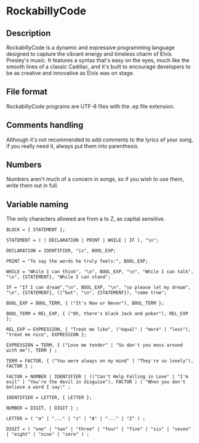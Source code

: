 # RockabillyCode

## Description

RockabillyCode is a dynamic and expressive programming language designed to capture the vibrant energy and timeless charm of Elvis Presley's music. It features a syntax that's easy on the eyes, much like the smooth lines of a classic Cadillac, and it's built to encourage developers to be as creative and innovative as Elvis was on stage.

## File format

RockabillyCode programs are UTF-8 files with the .ep file extension.

## Comments handling

Although it's not recommended to add comments to the lyrics of your song, if you really need it, always put them into parenthesis.

## Numbers

Numbers aren't much of a concern in songs, so if you wish to use them, write them out in full.

## Variable naming

The only characters allowed are from a to Z, as capital sensitive.

```EBNF
BLOCK = { STATEMENT };

STATEMENT = ( | DECLARATION | PRINT | WHILE | IF ), "\n";

DECLARATION = IDENTIFIER, "is", BOOL_EXP;

PRINT = "To say the words he truly feels:", BOOL_EXP;

WHILE = "While I can think", "\n", BOOL_EXP, "\n", "While I can talk", "\n", {STATEMENT}, "While I can stand";

IF = "If I can dream","\n", BOOL_EXP, "\n", "so please let my dream", "\n", {STATEMENT}, (|"but", "\n", {STATEMENT}), "come true";

BOOL_EXP = BOOL_TERM, { ("It's Now or Never"), BOOL_TERM };

BOOL_TERM = REL_EXP, { ("Oh, there's black Jack and poker"), REL_EXP };

REL_EXP = EXPRESSION, { "Treat me like", ("equal" | "more" | "less"), "treat me nice", EXPRESSION };

EXPRESSION = TERM, { ("Love me tender" | "So don't you mess around with me"), TERM } ;

TERM = FACTOR, { ("You were always on my mind" | "They're so lonely"), FACTOR } ;

FACTOR = NUMBER | IDENTIFIER | (("Can't Help Falling in Love" | "I'm evil" | "You're the devil in disguise"), FACTOR ) | "When you don't believe a word I say:" ;

IDENTIFIER = LETTER, { LETTER };

NUMBER = DIGIT, { DIGIT } ;

LETTER = ( "a" | "..." | "z" | "A" | "..." | "Z" ) ;

DIGIT = ( "one" | "two" | "three" | "four" | "five" | "six" | "seven" | "eight" | "nine" | "zero" ) ;
```
